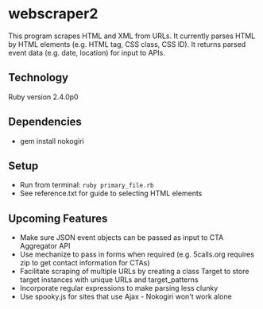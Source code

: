 # webscraper2
This program scrapes HTML and XML from URLs.  It currently parses HTML by HTML elements (e.g. HTML tag, CSS class, CSS ID). It returns parsed event data (e.g. date, location) for input to APIs.


## Technology
Ruby version 2.4.0p0


## Dependencies
* gem install nokogiri


## Setup
* Run from terminal: `ruby primary_file.rb`
* See reference.txt for guide to selecting HTML elements


## Upcoming Features
* Make sure JSON event objects can be passed as input to CTA Aggregator API
* Use mechanize to pass in forms when required (e.g. 5calls.org requires zip to get contact information for CTAs)
* Facilitate scraping of multiple URLs by creating a class Target to store target instances with unique URLs and target_patterns
* Incorporate regular expressions to make parsing less clunky
* Use spooky.js for sites that use Ajax - Nokogiri won't work alone
